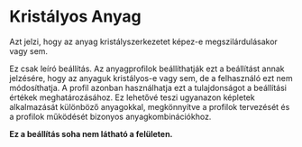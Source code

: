 # Kristályos Anyag

Azt jelzi, hogy az anyag kristályszerkezetet képez-e megszilárdulásakor vagy sem.

Ez csak leíró beállítás. Az anyagprofilok beállíthatják ezt a beállítást annak jelzésére, hogy az anyaguk kristályos-e vagy sem, de a felhasználó ezt nem módosíthatja. A profil azonban használhatja ezt a tulajdonságot a beállítási értékek meghatározásához. Ez lehetővé teszi ugyanazon képletek alkalmazását különböző anyagokkal, megkönnyítve a profilok tervezését és a profilok működését bizonyos anyagkombinációkhoz.

**Ez a beállítás soha nem látható a felületen.**
